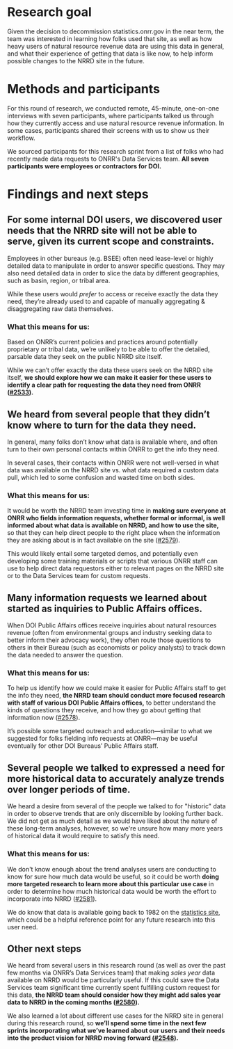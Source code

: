 # Research goal
Given the decision to decommission statistics.onrr.gov in the near term, the team was interested in learning how folks used that site, as well as how heavy users of natural resource revenue data are using this data in general, and what their experience of getting that data is like now, to help inform possible changes to the NRRD site in the future. 

# Methods and participants
For this round of research, we conducted remote, 45-minute, one-on-one interviews with seven participants, where participants talked us through how they currently access and use natural resource revenue information. In some cases, participants shared their screens with us to show us their workflow.

We sourced participants for this research sprint from a list of folks who had recently made data requests to ONRR's Data Services team. **All seven participants were employees or contractors for DOI.**


# Findings and next steps

## For some internal DOI users, we discovered user needs that the NRRD site will not be able to serve, given its current scope and constraints.

Employees in other bureaus (e.g. BSEE) often need lease-level or highly detailed data to manipulate in order to answer specific questions. They may also need detailed data in order to slice the data by different geographies, such as basin, region, or tribal area.

While these users would _prefer_ to access or receive exactly the data they need, they’re already used to and capable of manually aggregating & disaggregating raw data themselves.

### What this means for us: 
Based on ONRR’s current policies and practices around potentially proprietary or tribal data, we’re unlikely to be able to offer the detailed, parsable data they seek on the public NRRD site itself.

While we can’t offer exactly the data these users seek on the NRRD site itself, **we should explore how we can make it easier for these users to identify a clear path for requesting the data they need from ONRR ([#2533](https://github.com/18F/doi-extractives-data/issues/2533)).** 


## We heard from several people that they didn’t know where to turn for the data they need.

In general, many folks don’t know what data is available where, and often turn to their own personal contacts within ONRR to get the info they need.

In several cases, their contacts within ONRR were not well-versed in what data was available on the NRRD site vs. what data required a custom data pull, which led to some confusion and wasted time on both sides.

### What this means for us:
It would be worth the NRRD team investing time in **making sure everyone at ONRR who fields information requests, whether formal or informal, is well informed about what data is available on NRRD, and how to use the site,** so that they can help direct people to the right place when the information they are asking about is in fact available on the site ([#2579](https://github.com/18F/doi-extractives-data/issues/2579)). 

This would likely entail some targeted demos, and potentially even developing some training materials or scripts that various ONRR staff can use to help direct data requestors either to relevant pages on the NRRD site or to the Data Services team for custom requests.


## Many information requests we learned about started as inquiries to Public Affairs offices.

When DOI Public Affairs offices receive inquiries about natural resources revenue (often from environmental groups and industry seeking data to better inform their advocacy work), they often route those questions to others in their Bureau (such as economists or policy analysts) to track down the data needed to answer the question.

### What this means for us:
To help us identify how we could make it easier for Public Affairs staff to get the info they need, **the NRRD team should conduct more focused research with staff of various DOI Public Affairs offices,** to better understand the kinds of questions they receive, and how they go about getting that information now ([#2578](https://github.com/18F/doi-extractives-data/issues/2578)).

It’s possible some targeted outreach and education—similar to what we suggested for folks fielding info requests at ONRR—may be useful eventually for other DOI Bureaus’ Public Affairs staff.

## Several people we talked to expressed a need for more historical data to accurately analyze trends over longer periods of time.

We heard a desire from several of the people we talked to for "historic" data in order to observe trends that are only discernible by looking further back. We did not get as much detail as we would have liked about the nature of these long-term analyses, however, so we're unsure how many more years of historical data it would require to satisfy this need. 
  

### What this means for us:
We don't know enough about the trend analyses users are conducting to know for sure how much data would be useful, so it could be worth **doing more targeted research to learn more about this particular use case** in order to determine how much historical data would be worth the effort to incorporate into NRRD ([#2581](https://github.com/18F/doi-extractives-data/issues/2581)). 

We do know that data is available going back to 1982 on the [statistics site](https://statistics.onrr.gov/Information.aspx), which could be a helpful reference point for any future research into this user need. 


## Other next steps 

We heard from several users in this research round (as well as over the past few months via ONRR’s Data Services team) that making _sales year_ data available on NRRD would be particularly useful. If this could save the Data Services team significant time currently spent fulfilling custom request for this data, **the NRRD team should consider how they might add sales year data to NRRD in the coming months ([#2580](https://github.com/18F/doi-extractives-data/issues/2580)).**

We also learned a lot about different use cases for the NRRD site in general during this research round, so **we’ll spend some time in the next few sprints incorporating what we’ve learned about our users and their needs into the product vision for NRRD moving forward ([#2548](https://github.com/18F/doi-extractives-data/issues/2548)).**
